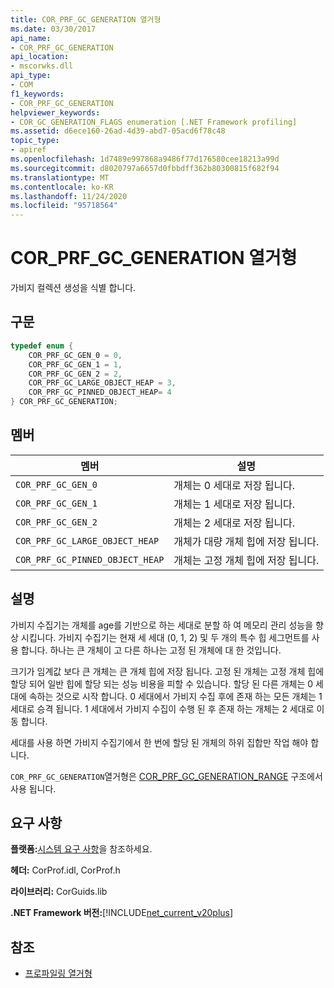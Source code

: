 ```yaml
---
title: COR_PRF_GC_GENERATION 열거형
ms.date: 03/30/2017
api_name:
- COR_PRF_GC_GENERATION
api_location:
- mscorwks.dll
api_type:
- COM
f1_keywords:
- COR_PRF_GC_GENERATION
helpviewer_keywords:
- COR_GC_GENERATION_FLAGS enumeration [.NET Framework profiling]
ms.assetid: d6ece160-26ad-4d39-abd7-05acd6f78c48
topic_type:
- apiref
ms.openlocfilehash: 1d7489e997868a9486f77d176580cee18213a99d
ms.sourcegitcommit: d8020797a6657d0fbbdff362b80300815f682f94
ms.translationtype: MT
ms.contentlocale: ko-KR
ms.lasthandoff: 11/24/2020
ms.locfileid: "95718564"
---
```

# <a name="cor_prf_gc_generation-enumeration"></a>COR_PRF_GC_GENERATION 열거형

가비지 컬렉션 생성을 식별 합니다.  
  
## <a name="syntax"></a>구문  
  
```cpp  
typedef enum {  
    COR_PRF_GC_GEN_0 = 0,  
    COR_PRF_GC_GEN_1 = 1,  
    COR_PRF_GC_GEN_2 = 2,  
    COR_PRF_GC_LARGE_OBJECT_HEAP = 3,
    COR_PRF_GC_PINNED_OBJECT_HEAP= 4
} COR_PRF_GC_GENERATION;  
```  
  
## <a name="members"></a>멤버  
  
|멤버|설명|  
|------------|-----------------|  
|`COR_PRF_GC_GEN_0`|개체는 0 세대로 저장 됩니다.|  
|`COR_PRF_GC_GEN_1`|개체는 1 세대로 저장 됩니다.|  
|`COR_PRF_GC_GEN_2`|개체는 2 세대로 저장 됩니다.|  
|`COR_PRF_GC_LARGE_OBJECT_HEAP`|개체가 대량 개체 힙에 저장 됩니다.|  
|`COR_PRF_GC_PINNED_OBJECT_HEAP`|개체는 고정 개체 힙에 저장 됩니다.|  
  
## <a name="remarks"></a>설명  

 가비지 수집기는 개체를 age를 기반으로 하는 세대로 분할 하 여 메모리 관리 성능을 향상 시킵니다. 가비지 수집기는 현재 세 세대 (0, 1, 2) 및 두 개의 특수 힙 세그먼트를 사용 합니다. 하나는 큰 개체이 고 다른 하나는 고정 된 개체에 대 한 것입니다.
  
 크기가 임계값 보다 큰 개체는 큰 개체 힙에 저장 됩니다. 고정 된 개체는 고정 개체 힙에 할당 되어 일반 힙에 할당 되는 성능 비용을 피할 수 있습니다. 할당 된 다른 개체는 0 세대에 속하는 것으로 시작 합니다. 0 세대에서 가비지 수집 후에 존재 하는 모든 개체는 1 세대로 승격 됩니다. 1 세대에서 가비지 수집이 수행 된 후 존재 하는 개체는 2 세대로 이동 합니다.  
  
 세대를 사용 하면 가비지 수집기에서 한 번에 할당 된 개체의 하위 집합만 작업 해야 합니다.  
  
 `COR_PRF_GC_GENERATION`열거형은 [COR_PRF_GC_GENERATION_RANGE](cor-prf-gc-generation-range-structure.md) 구조에서 사용 됩니다.  
  
## <a name="requirements"></a>요구 사항  

 **플랫폼:**[시스템 요구 사항](../../get-started/system-requirements.md)을 참조하세요.  
  
 **헤더:** CorProf.idl, CorProf.h  
  
 **라이브러리:** CorGuids.lib  
  
 **.NET Framework 버전:**[!INCLUDE[net_current_v20plus](../../../../includes/net-current-v20plus-md.md)]  
  
## <a name="see-also"></a>참조

- [프로파일링 열거형](profiling-enumerations.md)
